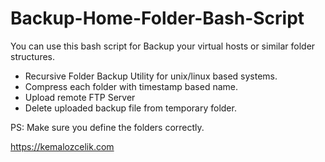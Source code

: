 # Backup-Home-Folder-Bash-Script

You can use this bash script for Backup your virtual hosts or similar folder structures.

* Recursive Folder Backup Utility for unix/linux based systems.
* Compress each folder with timestamp based name.
* Upload remote FTP Server
* Delete uploaded backup file from temporary folder.

PS: Make sure you define the folders correctly.

https://kemalozcelik.com
